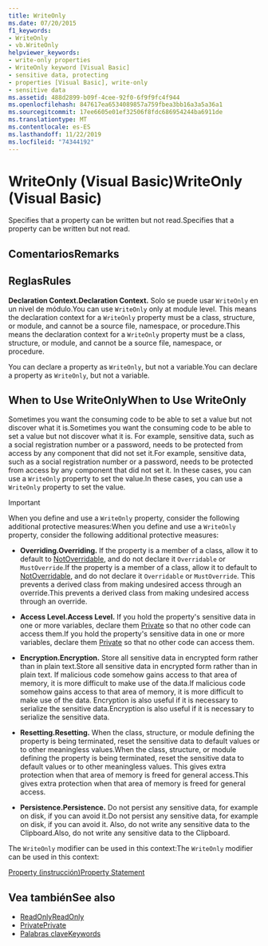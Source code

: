 ```yaml
---
title: WriteOnly
ms.date: 07/20/2015
f1_keywords:
- WriteOnly
- vb.WriteOnly
helpviewer_keywords:
- write-only properties
- WriteOnly keyword [Visual Basic]
- sensitive data, protecting
- properties [Visual Basic], write-only
- sensitive data
ms.assetid: 488d2899-b09f-4cee-92f0-6f9f9fc4f944
ms.openlocfilehash: 847617ea6534089857a759fbea3bb16a3a5a36a1
ms.sourcegitcommit: 17ee6605e01ef32506f8fdc686954244ba6911de
ms.translationtype: MT
ms.contentlocale: es-ES
ms.lasthandoff: 11/22/2019
ms.locfileid: "74344192"
---
```

# <a name="writeonly-visual-basic"></a><span data-ttu-id="3ee66-102">WriteOnly (Visual Basic)</span><span class="sxs-lookup"><span data-stu-id="3ee66-102">WriteOnly (Visual Basic)</span></span>
<span data-ttu-id="3ee66-103">Specifies that a property can be written but not read.</span><span class="sxs-lookup"><span data-stu-id="3ee66-103">Specifies that a property can be written but not read.</span></span>  
  
## <a name="remarks"></a><span data-ttu-id="3ee66-104">Comentarios</span><span class="sxs-lookup"><span data-stu-id="3ee66-104">Remarks</span></span>  
  
## <a name="rules"></a><span data-ttu-id="3ee66-105">Reglas</span><span class="sxs-lookup"><span data-stu-id="3ee66-105">Rules</span></span>  
 <span data-ttu-id="3ee66-106">**Declaration Context.**</span><span class="sxs-lookup"><span data-stu-id="3ee66-106">**Declaration Context.**</span></span> <span data-ttu-id="3ee66-107">Solo se puede usar `WriteOnly` en un nivel de módulo.</span><span class="sxs-lookup"><span data-stu-id="3ee66-107">You can use `WriteOnly` only at module level.</span></span> <span data-ttu-id="3ee66-108">This means the declaration context for a `WriteOnly` property must be a class, structure, or module, and cannot be a source file, namespace, or procedure.</span><span class="sxs-lookup"><span data-stu-id="3ee66-108">This means the declaration context for a `WriteOnly` property must be a class, structure, or module, and cannot be a source file, namespace, or procedure.</span></span>  
  
 <span data-ttu-id="3ee66-109">You can declare a property as `WriteOnly`, but not a variable.</span><span class="sxs-lookup"><span data-stu-id="3ee66-109">You can declare a property as `WriteOnly`, but not a variable.</span></span>  
  
## <a name="when-to-use-writeonly"></a><span data-ttu-id="3ee66-110">When to Use WriteOnly</span><span class="sxs-lookup"><span data-stu-id="3ee66-110">When to Use WriteOnly</span></span>  
 <span data-ttu-id="3ee66-111">Sometimes you want the consuming code to be able to set a value but not discover what it is.</span><span class="sxs-lookup"><span data-stu-id="3ee66-111">Sometimes you want the consuming code to be able to set a value but not discover what it is.</span></span> <span data-ttu-id="3ee66-112">For example, sensitive data, such as a social registration number or a password, needs to be protected from access by any component that did not set it.</span><span class="sxs-lookup"><span data-stu-id="3ee66-112">For example, sensitive data, such as a social registration number or a password, needs to be protected from access by any component that did not set it.</span></span> <span data-ttu-id="3ee66-113">In these cases, you can use a `WriteOnly` property to set the value.</span><span class="sxs-lookup"><span data-stu-id="3ee66-113">In these cases, you can use a `WriteOnly` property to set the value.</span></span>  
  
> [!IMPORTANT]
> <span data-ttu-id="3ee66-114">When you define and use a `WriteOnly` property, consider the following additional protective measures:</span><span class="sxs-lookup"><span data-stu-id="3ee66-114">When you define and use a `WriteOnly` property, consider the following additional protective measures:</span></span>  
  
- <span data-ttu-id="3ee66-115">**Overriding.**</span><span class="sxs-lookup"><span data-stu-id="3ee66-115">**Overriding.**</span></span> <span data-ttu-id="3ee66-116">If the property is a member of a class, allow it to default to [NotOverridable](../../../visual-basic/language-reference/modifiers/notoverridable.md), and do not declare it `Overridable` or `MustOverride`.</span><span class="sxs-lookup"><span data-stu-id="3ee66-116">If the property is a member of a class, allow it to default to [NotOverridable](../../../visual-basic/language-reference/modifiers/notoverridable.md), and do not declare it `Overridable` or `MustOverride`.</span></span> <span data-ttu-id="3ee66-117">This prevents a derived class from making undesired access through an override.</span><span class="sxs-lookup"><span data-stu-id="3ee66-117">This prevents a derived class from making undesired access through an override.</span></span>  
  
- <span data-ttu-id="3ee66-118">**Access Level.**</span><span class="sxs-lookup"><span data-stu-id="3ee66-118">**Access Level.**</span></span> <span data-ttu-id="3ee66-119">If you hold the property's sensitive data in one or more variables, declare them [Private](../../../visual-basic/language-reference/modifiers/private.md) so that no other code can access them.</span><span class="sxs-lookup"><span data-stu-id="3ee66-119">If you hold the property's sensitive data in one or more variables, declare them [Private](../../../visual-basic/language-reference/modifiers/private.md) so that no other code can access them.</span></span>  
  
- <span data-ttu-id="3ee66-120">**Encryption.**</span><span class="sxs-lookup"><span data-stu-id="3ee66-120">**Encryption.**</span></span> <span data-ttu-id="3ee66-121">Store all sensitive data in encrypted form rather than in plain text.</span><span class="sxs-lookup"><span data-stu-id="3ee66-121">Store all sensitive data in encrypted form rather than in plain text.</span></span> <span data-ttu-id="3ee66-122">If malicious code somehow gains access to that area of memory, it is more difficult to make use of the data.</span><span class="sxs-lookup"><span data-stu-id="3ee66-122">If malicious code somehow gains access to that area of memory, it is more difficult to make use of the data.</span></span> <span data-ttu-id="3ee66-123">Encryption is also useful if it is necessary to serialize the sensitive data.</span><span class="sxs-lookup"><span data-stu-id="3ee66-123">Encryption is also useful if it is necessary to serialize the sensitive data.</span></span>  
  
- <span data-ttu-id="3ee66-124">**Resetting.**</span><span class="sxs-lookup"><span data-stu-id="3ee66-124">**Resetting.**</span></span> <span data-ttu-id="3ee66-125">When the class, structure, or module defining the property is being terminated, reset the sensitive data to default values or to other meaningless values.</span><span class="sxs-lookup"><span data-stu-id="3ee66-125">When the class, structure, or module defining the property is being terminated, reset the sensitive data to default values or to other meaningless values.</span></span> <span data-ttu-id="3ee66-126">This gives extra protection when that area of memory is freed for general access.</span><span class="sxs-lookup"><span data-stu-id="3ee66-126">This gives extra protection when that area of memory is freed for general access.</span></span>  
  
- <span data-ttu-id="3ee66-127">**Persistence.**</span><span class="sxs-lookup"><span data-stu-id="3ee66-127">**Persistence.**</span></span> <span data-ttu-id="3ee66-128">Do not persist any sensitive data, for example on disk, if you can avoid it.</span><span class="sxs-lookup"><span data-stu-id="3ee66-128">Do not persist any sensitive data, for example on disk, if you can avoid it.</span></span> <span data-ttu-id="3ee66-129">Also, do not write any sensitive data to the Clipboard.</span><span class="sxs-lookup"><span data-stu-id="3ee66-129">Also, do not write any sensitive data to the Clipboard.</span></span>  
  
 <span data-ttu-id="3ee66-130">The `WriteOnly` modifier can be used in this context:</span><span class="sxs-lookup"><span data-stu-id="3ee66-130">The `WriteOnly` modifier can be used in this context:</span></span>  
  
 [<span data-ttu-id="3ee66-131">Property (instrucción)</span><span class="sxs-lookup"><span data-stu-id="3ee66-131">Property Statement</span></span>](../../../visual-basic/language-reference/statements/property-statement.md)  
  
## <a name="see-also"></a><span data-ttu-id="3ee66-132">Vea también</span><span class="sxs-lookup"><span data-stu-id="3ee66-132">See also</span></span>

- [<span data-ttu-id="3ee66-133">ReadOnly</span><span class="sxs-lookup"><span data-stu-id="3ee66-133">ReadOnly</span></span>](../../../visual-basic/language-reference/modifiers/readonly.md)
- [<span data-ttu-id="3ee66-134">Private</span><span class="sxs-lookup"><span data-stu-id="3ee66-134">Private</span></span>](../../../visual-basic/language-reference/modifiers/private.md)
- [<span data-ttu-id="3ee66-135">Palabras clave</span><span class="sxs-lookup"><span data-stu-id="3ee66-135">Keywords</span></span>](../../../visual-basic/language-reference/keywords/index.md)
